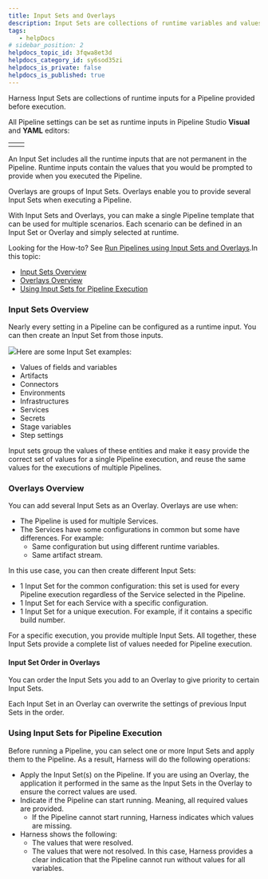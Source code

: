 ```yaml
---
title: Input Sets and Overlays
description: Input Sets are collections of runtime variables and values. Overlays are groups of Input Sets.
tags: 
   - helpDocs
# sidebar_position: 2
helpdocs_topic_id: 3fqwa8et3d
helpdocs_category_id: sy6sod35zi
helpdocs_is_private: false
helpdocs_is_published: true
---
```


Harness Input Sets are collections of runtime inputs for a Pipeline provided before execution.

All Pipeline settings can be set as runtime inputs in Pipeline Studio **Visual** and **YAML** editors:



|  |  |
| --- | --- |
|  |  |

An Input Set includes all the runtime inputs that are not permanent in the Pipeline. Runtime inputs contain the values that you would be prompted to provide when you executed the Pipeline.

Overlays are groups of Input Sets. Overlays enable you to provide several Input Sets when executing a Pipeline.

With Input Sets and Overlays, you can make a single Pipeline template that can be used for multiple scenarios. Each scenario can be defined in an Input Set or Overlay and simply selected at runtime.

Looking for the How-to? See [Run Pipelines using Input Sets and Overlays](/article/gfk52g74xt-run-pipelines-using-input-sets-and-overlays).In this topic:

* [Input Sets Overview](https://ngdocs.harness.io/article/3fqwa8et3d-input-sets#input_sets_overview)
* [Overlays Overview](https://ngdocs.harness.io/article/3fqwa8et3d-input-sets#overlays_overview)
* [Using Input Sets for Pipeline Execution](https://ngdocs.harness.io/article/3fqwa8et3d-input-sets#using_input_sets_for_pipeline_execution)

### Input Sets Overview

Nearly every setting in a Pipeline can be configured as a runtime input. You can then create an Input Set from those inputs.

![](https://files.helpdocs.io/i5nl071jo5/articles/3fqwa8et3d/1626809923154/clean-shot-2021-07-20-at-12-38-32.png)Here are some Input Set examples:

* Values of fields and variables
* Artifacts
* Connectors
* Environments
* Infrastructures
* Services
* Secrets
* Stage variables
* Step settings

Input sets group the values of these entities and make it easy provide the correct set of values for a single Pipeline execution, and reuse the same values for the executions of multiple Pipelines.

### Overlays Overview

You can add several Input Sets as an Overlay. Overlays are use when:

* The Pipeline is used for multiple Services.
* The Services have some configurations in common but some have differences. For example:
	+ Same configuration but using different runtime variables.
	+ Same artifact stream.

In this use case, you can then create different Input Sets:

* 1 Input Set for the common configuration: this set is used for every Pipeline execution regardless of the Service selected in the Pipeline.
* 1 Input Set for each Service with a specific configuration.
* 1 Input Set for a unique execution. For example, if it contains a specific build number.

For a specific execution, you provide multiple Input Sets. All together, these Input Sets provide a complete list of values needed for Pipeline execution.

#### Input Set Order in Overlays

You can order the Input Sets you add to an Overlay to give priority to certain Input Sets.

Each Input Set in an Overlay can overwrite the settings of previous Input Sets in the order. 

### Using Input Sets for Pipeline Execution

Before running a Pipeline, you can select one or more Input Sets and apply them to the Pipeline. As a result, Harness will do the following operations:

* Apply the Input Set(s) on the Pipeline. If you are using an Overlay, the application it performed in the same as the Input Sets in the Overlay to ensure the correct values are used.
* Indicate if the Pipeline can start running. Meaning, all required values are provided.
	+ If the Pipeline cannot start running, Harness indicates which values are missing.
* Harness shows the following:
	+ The values that were resolved.
	+ The values that were not resolved. In this case, Harness provides a clear indication that the Pipeline cannot run without values for all variables.

